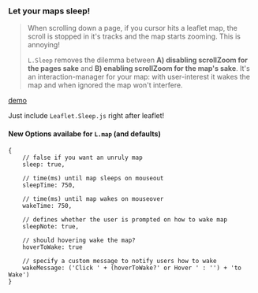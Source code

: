 ### Let your maps sleep!

> When scrolling down a page, if you cursor hits a leaflet map, the scroll is
> stopped in it's tracks and the map starts zooming. This is annoying!
>
> `L.Sleep` removes the dilemma between
> **A) disabling scrollZoom for the pages sake**
> and **B) enabling scrollZoom for the map's sake**.
> It's an interaction-manager for your map:
> with user-interest it wakes the map and
> when ignored the map won't interfere.

[demo](https://cliffcloud.github.io/Leaflet.Sleep)

Just include `Leaflet.Sleep.js` right after leaflet!

#### New Options availabe for `L.map` (and defaults)

    {
        // false if you want an unruly map
        sleep: true,

        // time(ms) until map sleeps on mouseout
        sleepTime: 750,

        // time(ms) until map wakes on mouseover
        wakeTime: 750,

        // defines whether the user is prompted on how to wake map
        sleepNote: true,

        // should hovering wake the map?
        hoverToWake: true

        // specify a custom message to notify users how to wake
        wakeMessage: ('Click ' + (hoverToWake?' or Hover ' : '') + 'to Wake')
    }
